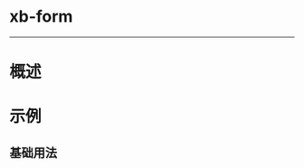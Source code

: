 # xb-form
----

# 概述



# 示例

## 基础用法
<template>
  <xb-form ref="formInline" :model="formInline" :rules="ruleInline" inline>
    <xb-form-item prop="text">
      <input type="text" v-model="formInline.text">
    </xb-form-item>
    <xb-form-item>
      <xb-button @click="submit('formInline')">提交</xb-button>
    </xb-form-item>
  </xb-form>
</template>
<script>
  module.exports = {
    data() {
      return {
        formInline: {
          checked: false,
          firstNum: 0,
          text: ''
        },
        ruleInline: {
          text: [
            { required: true, message: 'text is required', trigger: 'blur' },
            { type: 'string', min: 6, message: 'The password length cannot be less than 6 bits', trigger: 'blur' }
          ],
        }
      };
    },
    methods: {
      submit(name) {
        this.$refs[name].validate((valid) => {
            if (valid) {
                alert('Success!');
            } else {
                alert('Fail!');
            }
        })
      }
    }
  }
</script>
